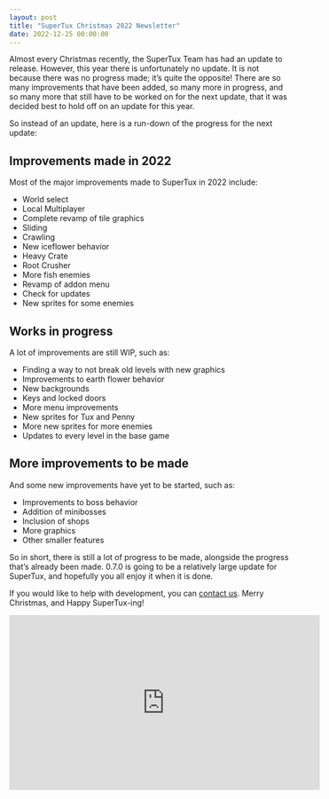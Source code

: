 ```yaml
---
layout: post
title: "SuperTux Christmas 2022 Newsletter"
date: 2022-12-25 00:00:00
---
```


Almost every Christmas recently, the SuperTux Team has had an update to release.  However, this year there is unfortunately no update.  It is not because there was no progress made; it’s quite the opposite!  There are so many improvements that have been added, so many more in progress, and so many more that still have to be worked on for the next update, that it was decided best to hold off on an update for this year.

So instead of an update, here is a run-down of the progress for the next update:

## Improvements made in 2022
Most of the major improvements made to SuperTux in 2022 include:

* World select
* Local Multiplayer
* Complete revamp of tile graphics
* Sliding
* Crawling
* New iceflower behavior
* Heavy Crate
* Root Crusher
* More fish enemies
* Revamp of addon menu
* Check for updates
* New sprites for some enemies

## Works in progress
A lot of improvements are still WIP, such as:

* Finding a way to not break old levels with new graphics
* Improvements to earth flower behavior
* New backgrounds
* Keys and locked doors
* More menu improvements
* New sprites for Tux and Penny
* More new sprites for more enemies
* Updates to every level in the base game

## More improvements to be made
And some new improvements have yet to be started, such as:

* Improvements to boss behavior
* Addition of minibosses
* Inclusion of shops
* More graphics
* Other smaller features


So in short, there is still a lot of progress to be made, alongside the progress that’s already been made.  0.7.0 is going to be a relatively large update for SuperTux, and hopefully you all enjoy it when it is done.

If you would like to help with development, you can [contact us](https://www.supertux.org/contact.html). Merry Christmas, and Happy SuperTux-ing!

<iframe width="560" height="315" src="https://www.youtube.com/embed/ura_OqMlt9A" title="YouTube video player" frameborder="0" allow="accelerometer; autoplay; clipboard-write; encrypted-media; gyroscope; picture-in-picture" allowfullscreen></iframe>
